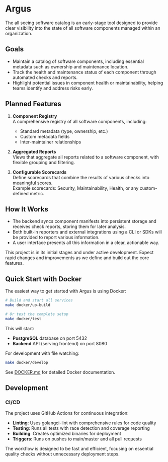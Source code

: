 # Argus

The all seeing software catalog is an early-stage tool designed to provide clear visibility into the state of all software components managed within an organization.

## Goals

- Maintain a catalog of software components, including essential metadata such as ownership and maintenance location.
- Track the health and maintenance status of each component through automated checks and reports.
- Highlight potential issues in component health or maintainability, helping teams identify and address risks early.

## Planned Features

1. **Component Registry**  
   A comprehensive registry of all software components, including:
   - Standard metadata (type, ownership, etc.)
   - Custom metadata fields
   - Inter-maintainer relationships

2. **Aggregated Reports**  
   Views that aggregate all reports related to a software component, with flexible grouping and filtering.

3. **Configurable Scorecards**  
   Define scorecards that combine the results of various checks into meaningful scores.  
   Example scorecards: Security, Maintainability, Health, or any custom-defined metric.

## How It Works

- The backend syncs component manifests into persistent storage and receives check reports, storing them for later analysis.
- Both built-in reporters and external integrations using a CLI or SDKs will be provided to report various information.
- A user interface presents all this information in a clear, actionable way.

This project is in its initial stages and under active development. Expect rapid changes and improvements as we define and build out the core features.

## Quick Start with Docker

The easiest way to get started with Argus is using Docker:

```bash
# Build and start all services
make docker/up-build

# Or test the complete setup
make docker/test
```

This will start:
- **PostgreSQL** database on port 5432
- **Backend** API (serving frontend) on port 8080

For development with file watching:
```bash
make docker/develop
```

See [DOCKER.md](DOCKER.md) for detailed Docker documentation.

## Development

### CI/CD

The project uses GitHub Actions for continuous integration:

- **Linting**: Uses golangci-lint with comprehensive rules for code quality
- **Testing**: Runs all tests with race detection and coverage reporting
- **Building**: Creates optimized binaries for deployment
- **Triggers**: Runs on pushes to main/master and all pull requests

The workflow is designed to be fast and efficient, focusing on essential quality checks without unnecessary deployment steps.
